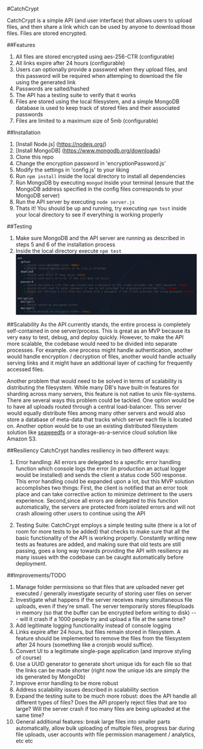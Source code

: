 #CatchCrypt

CatchCrypt is a simple API (and user interface) that allows users to upload files, and then share a link which can be used by anyone to download those files. Files are stored encrypted.

##Features
1. All files are stored encrypted using aes-256-CTR (configurable)
2. All links expire after 24 hours (configurable)
3. Users can optionally provide a password when they upload files, and this password will be required when attemping to download the file using the generated link
4. Passwords are salted/hashed
5. The API has a testing suite to verify that it works
6. Files are stored using the local filesystem, and a simple MongoDB database is used to keep track of stored files and their associated passwords
7. Files are limited to a maximum size of 5mb (configurable)

##Installation
1. [Install Node.js] (https://nodejs.org/)
2. [Install MongoDB] (https://www.mongodb.org/downloads)
3. Clone this repo
4. Change the encryption password in 'encryptionPassword.js'
5. Modify the settings in 'config.js' to your liking
6. Run `npm install` inside the local directory to install all dependencies
7. Run MongoDB by executing `mongod` inside your terminal (ensure that the MongoDB address specified in the config files corresponds to your MongoDB server)
8. Run the API server by executing `node server.js`
9. Thats it! You should be up and running, try executing `npm test` inside your local directory to see if everything is working properly

##Testing
1. Make sure MongoDB and the API server are running as described in steps 5 and 6 of the installation process
2. Inside the local directory execute `npm test`
![](https://github.com/richardartoul/CatchCrypt/blob/master/documentation/testsExample.png)

##Scalability
As the API currently stands, the entire process is completely self-contained in one server/process. This is great as an MVP because its very easy to test, debug, and deploy quickly. However, to make the API more scalable, the codebase would need to be divided into separate processes. For example. one process might handle authentication, another would handle encryption / decryption of files, another would handle actually serving links and it might have an additional layer of caching for frequently accessed files.

Another problem that would need to be solved in terms of scalability is distributing the filesystem. While many DB's have built-in features for sharding across many servers, this feature is not native to unix file-systems. There are several ways this problem could be tackled. One option would be to have all uploads routed through a central load-balancer. This server would equally distribute files among many other servers and would also store a database of meta-data that tracks which server each file is located on. Another option would be to use an existing distributed filesystem solution like [seaweedfs](https://github.com/chrislusf/seaweedfs) or a storage-as-a-service cloud solution like Amazon S3.

##Resiliency
CatchCrypt handles resiliency in two different ways:

1. Error handling: All errors are delegated to a specific error handling function which console logs the error (in production an actual logger would be installed) and sends the client a status code 500 response. This error handling could be expanded upon a lot, but this MVP solution accomplishes two things: First, the client is notified that an error took place and can take corrective action to minimize detriment to the users experience. Second,since all errors are delegated to this function automatically, the servers are protected from isolated errors and will not crash allowing other users to continue using the API

2. Testing Suite: CatchCrypt employs a simple testing suite (there is a lot of room for more tests to be added) that checks to make sure that all the basic functionality of the API is working properly. Constantly writing new tests as features are added, and making sure that old tests are still passing, goes a long way towards providing the API with resiliency as many issues with the codebase can be caught automatically before deployment.

##Improvements/TODO
1. Manage folder permissions so that files that are uploaded never get executed / generally investigate security of storing user files on server
2. Investigate what happens if the server receives many simultaneous file uploads, even if they're small. The server temporarily stores fileuploads in memory (so that the buffer can be encrypted before writing to disk) --- will it crash if a 1000 people try and upload a file at the same time?
3. Add legitimate logging functionality instead of console logging
4. Links expire after 24 hours, but files remain stored in filesystem. A feature should be implemented to remove the files from the filesystem after 24 hours (something like a cronjob would suffice).
5. Convert UI to a legitimate single-page application (and improve styling of course)
6. Use a UUID generator to generate short unique ids for each file so that the links can be made shorter (right now the unique ids are simply the ids generated by MongoDb)
7. Improve error handling to be more robust
8. Address scalability issues described in scalability section
9. Expand the testing suite to be much more robust: does the API handle all different types of files? Does the API properly reject files that are too large? Will the server crash if too many files are being uploaded at the same time?
10. General additional features: break large files into smaller parts automatically, allow bulk uploading of multiple files, progress bar during file uploads, user accounts with file permission management / analytics, etc etc
